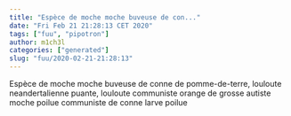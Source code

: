 ```yaml
---
title: "Espèce de moche moche buveuse de con..."
date: "Fri Feb 21 21:28:13 CET 2020"
tags: ["fuu", "pipotron"]
author: m1ch3l
categories: ["generated"]
slug: "fuu/2020-02-21-21:28:13"
---
```


Espèce de moche moche buveuse de conne de pomme-de-terre, louloute neandertalienne puante, louloute communiste orange de grosse autiste moche poilue communiste de conne larve poilue
